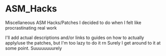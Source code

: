 # ASM_Hacks
Miscellaneous ASM Hacks/Patches I decided to do when I felt like procrastinating real work

I'll add actual descriptions and/or links to guides on how to actually apply/use the patches, but I'm too lazy to do it rn
Surely I get around to it at some point.
Suuuuuuuurely
